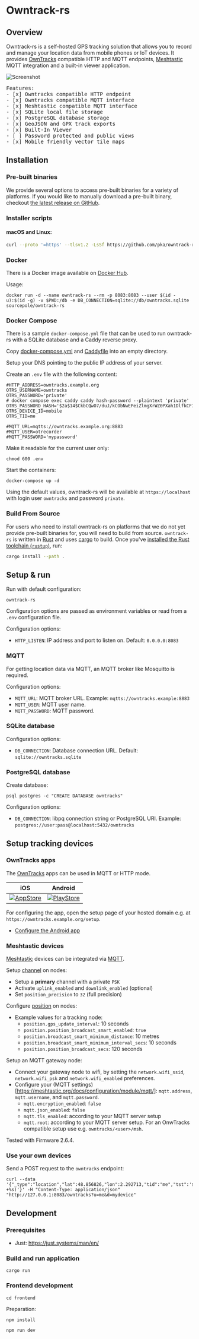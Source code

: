 <div class="oranda-hide">

# Owntrack-rs

</div>

## Overview

Owntrack-rs is a self-hosted GPS tracking solution that allows you to record and manage your location data from mobile phones or IoT devices.
It provides [OwnTracks](https://owntracks.org/booklet/) compatible HTTP and MQTT endpoints, [Meshtastic](https://meshtastic.org/) MQTT integration
and a built-in viewer application.

![Screenshot](static/screenshot.jpg)

<pre>
Features:
- [x] Owntracks compatible HTTP endpoint
- [x] Owntracks compatible MQTT interface
- [x] Meshtastic compatible MQTT interface
- [x] SQLite local file storage
- [x] PostgreSQL database storage
- [x] GeoJSON and GPX track exports
- [x] Built-In Viewer
- [ ] Password protected and public views
- [x] Mobile friendly vector tile maps
</pre>

## Installation

### Pre-built binaries

We provide several options to access pre-built binaries for a variety of platforms. If you would like to manually download a pre-built binary, checkout [the latest release on GitHub](https://github.com/pka/owntrack-rs/releases/latest).

### Installer scripts

#### macOS and Linux:

```sh
curl --proto '=https' --tlsv1.2 -LsSf https://github.com/pka/owntrack-rs/releases/latest/download/owntrack-rs-installer.sh | sh
```

### Docker

There is a Docker image available on [Docker Hub](https://hub.docker.com/r/sourcepole/owntrack-rs).

Usage:
```
docker run -d --name owntrack-rs --rm -p 8083:8083 --user $(id -u):$(id -g) -v $PWD:/db -e DB_CONNECTION=sqlite://db/owntracks.sqlite sourcepole/owntrack-rs
```

### Docker Compose

There is a sample `docker-compose.yml` file that can be used to run owntrack-rs with a SQLite database and a Caddy reverse proxy.

Copy [docker-compose.yml](https://github.com/pka/owntrack-rs/raw/refs/heads/main/docker-compose.yml) and [Caddyfile](https://github.com/pka/owntrack-rs/raw/refs/heads/main/Caddyfile)
into an empty directory.

Setup your DNS pointing to the public IP address of your server.

Create an `.env` file with the following content:
```
#HTTP_ADDRESS=owntracks.example.org
OTRS_USERNAME=owntracks
OTRS_PASSWORD='private'
# docker compose exec caddy caddy hash-password --plaintext 'private'
OTRS_PASSWORD_HASH='$2a$14$CkbCQwO7/duJ/kCObNwEPeiZlmgXrWZ0PXah1DlfkCF70.BIwzZVC'
OTRS_DEVICE_ID=mobile
OTRS_TID=me

#MQTT_URL=mqtts://owntracks.example.org:8883
#MQTT_USER=otrecorder
#MQTT_PASSWORD='mypassword'
```

Make it readable for the current user only:
```
chmod 600 .env
```

Start the containers:
```
docker-compose up -d
```

Using the default values, owntrack-rs will be available at `https://localhost` with login user `owntracks` and password `private`.

### Build From Source

For users who need to install owntrack-rs on platforms that we do not yet provide pre-built binaries for, you will need to build from source.
`owntrack-rs` is written in [Rust](https://rust-lang.org) and uses [cargo](https://doc.rust-lang.org/cargo/index.html) to build. Once you've [installed the Rust toolchain (`rustup`)](https://rustup.rs/), run:

```sh
cargo install --path .
```

## Setup & run

Run with default configuration:

```
owntrack-rs
```

Configuration options are passed as environment variables or read from a `.env` configuration file.

Configuration options:
* `HTTP_LISTEN`: IP address and port to listen on. Default: `0.0.0.0:8083`

### MQTT

For getting location data via MQTT, an MQTT broker like Mosquitto is required.

Configuration options:
* `MQTT_URL`: MQTT broker URL. Example: `mqtts://owntracks.example:8883`
* `MQTT_USER`: MQTT user name.
* `MQTT_PASSWORD`: MQTT password.

### SQLite database

Configuration options:
* `DB_CONNECTION`: Database connection URL. Default: `sqlite://owntracks.sqlite`

### PostgreSQL database

Create database:
```
psql postgres -c "CREATE DATABASE owntracks"
```

Configuration options:
* `DB_CONNECTION`: libpq connection string or PostgreSQL URI. Example: `postgres://user:pass@localhost:5432/owntracks`

## Setup tracking devices

### OwnTracks apps

The [OwnTracks](https://owntracks.org/booklet/) apps can be used in MQTT or HTTP mode.

|  iOS   | Android |
| :----: | :-----: |
| [![AppStore](static/appstore.png)](https://apps.apple.com/us/app/owntracks/id692424691) | [![PlayStore](static/playstore.png)](https://play.google.com/store/apps/details?id=org.owntracks.android) |

For configuring the app, open the setup page of your hosted domain e.g. at `https://owntracks.example.org/setup`.

- [Configure the Android app](https://owntracks.org/booklet/guide/app/android/)

### Meshtastic devices

[Meshtastic](https://meshtastic.org/) devices can be integrated via [MQTT](https://meshtastic.org/docs/software/integrations/mqtt/).

Setup [channel](https://meshtastic.org/docs/configuration/radio/channels/) on nodes:
* Setup a **primary** channel with a private `PSK`
* Activate `uplink_enabled` and `downlink_enabled` (optional)
* Set `position_precision` to `32` (full precision)

Configure [position](https://meshtastic.org/docs/configuration/radio/position/) on nodes:
* Example values for a tracking node:
  * `position.gps_update_interval`: 10 seconds
  * `position.position_broadcast_smart_enabled`: `true`
  * `position.broadcast_smart_minimum_distance`: 10 metres
  * `position.broadcast_smart_minimum_interval_secs`: 10 seconds
  * `position.position_broadcast_secs`: 120 seconds

Setup an MQTT gateway node:
* Connect your gateway node to wifi, by setting the `network.wifi_ssid`, `network.wifi_psk` and `network.wifi_enabled` preferences.
* Configure your (MQTT settings)[https://meshtastic.org/docs/configuration/module/mqtt/]: `mqtt.address`, `mqtt.username`, and `mqtt.password`.
  * `mqtt.encryption_enabled`: `false`
  * `mqtt.json_enabled`: `false`
  * `mqtt.tls_enabled`: according to your MQTT server setup
  * `mqtt.root`: according to your MQTT server setup. For an OnwTracks compatible setup use e.g. `owntracks/<user>/msh`.

Tested with Firmware 2.6.4.

### Use your own devices

Send a POST request to the `owntracks` endpoint:
```
curl --data '{"_type":"location","lat":48.856826,"lon":2.292713,"tid":"me","tst":'$(date +%s)'}' -H "Content-Type: application/json" "http://127.0.0.1:8083/owntracks?u=me&d=mydevice"
```

<div class="oranda-hide">

## Development

### Prerequisites

* Just: https://just.systems/man/en/

### Build and run application

```
cargo run
```

### Frontend development

```
cd frontend
```

Preparation:
```
npm install
```

```
npm run dev
```

</div>
